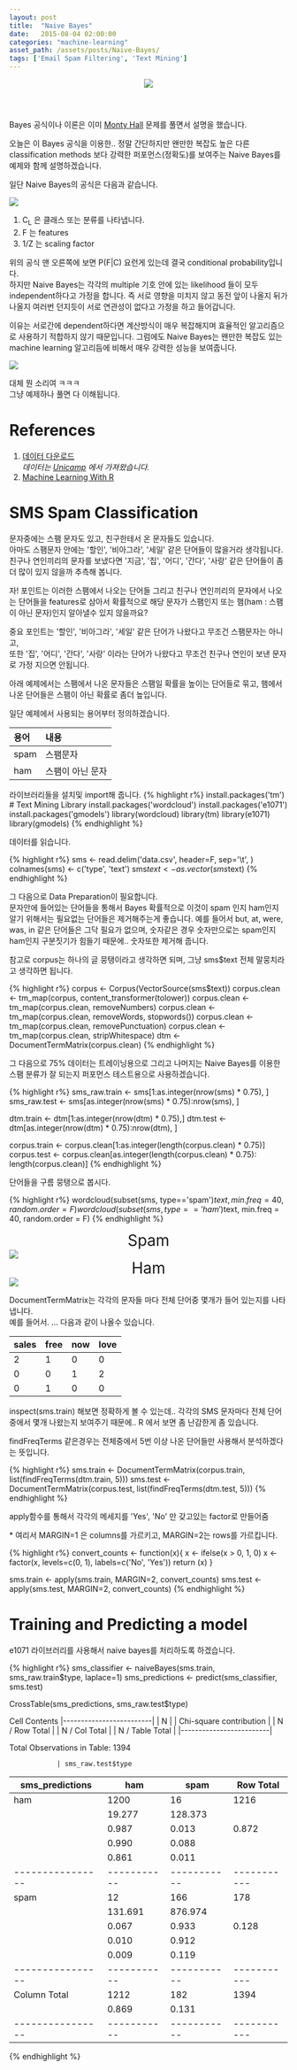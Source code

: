 ```yaml
---
layout: post
title:  "Naive Bayes"
date:   2015-08-04 02:00:00
categories: "machine-learning"
asset_path: /assets/posts/Naive-Bayes/
tags: ['Email Spam Filtering', 'Text Mining']
---
```

<header>
    <img src="{{ page.asset_path }}email.jpg" class="img-responsive img-rounded img-fluid">
</header>

Bayes 공식이나 이론은 이미 [Monty Hall][bayes] 문제를 풀면서 설명을 했습니다.

오늘은 이 Bayes 공식을 이용한.. 정말 간단하지만 왠만한 복잡도 높은 다른 classification methods 보다 강력한 퍼포먼스(정확도)를
보여주는 Naive Bayes를 예제와 함께 설명하겠습니다.

일단 Naive Bayes의 공식은 다음과 같습니다.

<img src="{{page.asset_path}}naive-bayes-formula.gif" class="img-responsive img-rounded img-fluid">

1. C<sub>L</sub> 은 클래스 또는 분류를 나타냅니다.
2. F 는 features
3. 1/Z 는 scaling factor

위의 공식 맨 오른쪽에 보면 P(F|C) 요런게 있는데 결국 conditional probability입니다.<br>
하지만 Naive Bayes는 각각의 multiple 기호 안에 있는 likelihood 들이 모두 independent하다고 가정을 합니다.
즉 서로 영향을 미치지 않고 동전 앞이 나올지 뒤가 나올지 여러번 던지듯이 서로 연관성이 없다고 가정을 하고 들어갑니다.

이유는 서로간에 dependent하다면 계산방식이 매우 복잡해지며 효율적인 알고리즘으로 사용하기 적합하지 않기 때문입니다.
그럼에도 Naive Bayes는 왠만한 복잡도 있는 machine learning 알고리듬에 비해서 매우 강력한 성능을 보여줍니다.



<img src="{{page.asset_path}}what-the-fuck.jpg" class="img-responsive img-rounded img-fluid">

대체 뭔 소리여 ㅋㅋㅋ<br> 
그냥 예제하나 풀면 다 이해됩니다.


# References

1. [데이터 다운로드][data]<br>
   *데이터는 [Unicamp][unicamp] 에서 가져왔습니다.*
2. [Machine Learning With R][book]

# SMS Spam Classification

문자중에는 스팸 문자도 있고, 친구한테서 온 문자들도 있습니다.<br>
아마도 스팸문자 안에는 '할인', '비아그라', '세일' 같은 단어들이 많을거라 생각됩니다.<br>
친구나 연인끼리의 문자를 보냈다면 '지금', '집', '어디', '간다', '사랑' 같은 단어들이 좀 더 많이 있지 않을까 추측해 봅니다.

자! 포인트는 이러한 스팸에서 나오는 단어들 그리고 친구나 연인끼리의 문자에서 나오는 단어들을 features로 삼아서 
확률적으로 해당 문자가 스팸인지 또는 햄(ham : 스팸이 아닌 문자)인지 알아낼수 있지 않을까요?

중요 포인트는 '할인', '비아그라', '세일' 같은 단어가 나왔다고 무조건 스팸문자는 아니고, <br>
또한 '집', '어디', '간다', '사랑' 이라는 단어가 나왔다고 무조건 친구나 연인이 보낸 문자로 가정 지으면 안됩니다.

아래 예제에서는 스팸에서 나온 문자들은 스팸일 확률을 높이는 단어들로 묶고, 햄에서 나온 단어들은 스팸이 아닌 확률로 좀더 높입니다.




일단 예제에서 사용되는 용어부터 정의하겠습니다.

| 용어 | 내용 |
|:--|:--|
| spam | 스팸문자 |
| ham | 스팸이 아닌 문자


라이브러리들을 설치및 import해 줍니다.
{% highlight r%}
install.packages('tm') # Text Mining Library
install.packages('wordcloud')
install.packages('e1071')
install.packages('gmodels')
library(wordcloud)
library(tm)
library(e1071)
library(gmodels)
{% endhighlight %}

데이터를 읽습니다.

{% highlight r%}
sms <- read.delim('data.csv', header=F, sep='\t', )
colnames(sms) <- c('type', 'text')
sms$text <- as.vector(sms$text)
{% endhighlight %}


그 다음으로 Data Preparation이 필요합니다. <br>
문자안에 들어있는 단어들을 통해서 Bayes 확률적으로 이것이 spam 인지 ham인지 알기 위해서는 필요없는 단어들은 제거해주는게 좋습니다.
예를 들어서 but, at, were, was, in 같은 단어들은 그닥 필요가 없으며, 숫자같은 경우 숫자만으로는 spam인지 ham인지 구분짓기가 힘들기 때문에..
숫자또한 제거해 줍니다. 

참고로 corpus는 하나의 글 뭉탱이라고 생각하면 되며, 그냥 sms$text 전체 말뭉치라고 생각하면 됩니다.

{% highlight r%}
corpus <- Corpus(VectorSource(sms$text))
corpus.clean <- tm_map(corpus, content_transformer(tolower))
corpus.clean <- tm_map(corpus.clean, removeNumbers)
corpus.clean <- tm_map(corpus.clean, removeWords, stopwords())
corpus.clean <- tm_map(corpus.clean, removePunctuation)
corpus.clean <- tm_map(corpus.clean, stripWhitespace)
dtm <- DocumentTermMatrix(corpus.clean)
{% endhighlight %}

그 다음으로 75% 데이터는 트레이닝용으로 그리고 나머지는 Naive Bayes를 이용한 스팸 분류가 잘 되는지 퍼포먼스 테스트용으로 사용하겠습니다.

{% highlight r%}
sms_raw.train <- sms[1:as.integer(nrow(sms) * 0.75), ]
sms_raw.test <- sms[as.integer(nrow(sms) * 0.75):nrow(sms), ]

dtm.train <- dtm[1:as.integer(nrow(dtm) * 0.75),]
dtm.test <- dtm[as.integer(nrow(dtm) * 0.75):nrow(dtm), ]

corpus.train <- corpus.clean[1:as.integer(length(corpus.clean) * 0.75)]
corpus.test <-  corpus.clean[as.integer(length(corpus.clean) * 0.75): length(corpus.clean)]
{% endhighlight %}

단어들을 구름 뭉탱으로 봅시다.

{% highlight r%}
wordcloud(subset(sms, type=='spam')$text, min.freq = 40, random.order = F)
wordcloud(subset(sms, type=='ham')$text, min.freq = 40, random.order = F)
{% endhighlight %}


<div style="text-align:center; font-size:2em;">Spam</div>
<img src="{{page.asset_path}}spam.png" class="img-responsive img-rounded img-fluid">

<div style="text-align:center; font-size:2em;">Ham</div>
<img src="{{page.asset_path}}ham.png" class="img-responsive img-rounded img-fluid">

DocumentTermMatrix는 각각의 문자들 마다 전체 단어중 몇개가 들어 있는지를 나타냅니다.<br>
예를 들어서. ... 다음과 같이 나올수 있습니다. 

| sales | free | now | love |
|:-----|:-----|:-----|:-----|
| 2 | 1 | 0 | 0|
| 0 | 0 | 1 | 2|
| 0 | 1 | 0 | 0|

inspect(sms.train) 해보면 정확하게 볼 수 있는데.. 각각의 SMS 문자마다 전체 단어 중에서 몇개 나왔는지 보여주기 때문에.. 
R 에서 보면 좀 난감한게 좀 있습니다.

findFreqTerms 같은경우는 전체중에서 5번 이상 나온 단어들만 사용해서 분석하겠다는 뜻입니다.

{% highlight r%}
sms.train <- DocumentTermMatrix(corpus.train, list(findFreqTerms(dtm.train, 5)))
sms.test <-  DocumentTermMatrix(corpus.test, list(findFreqTerms(dtm.test, 5)))
{% endhighlight %}


apply함수를 통해서 각각의 메세지를 'Yes', 'No' 만 갖고있는 factor로 만들어줌

\* 여리서 MARGIN=1 은 columns를 가르키고, MARGIN=2는 rows를 가르킵니다. 


{% highlight r%}
convert_counts <- function(x){
  x <- ifelse(x > 0, 1, 0)
  x <- factor(x, levels=c(0, 1), labels=c('No', 'Yes'))
  return (x)
}

sms.train <- apply(sms.train, MARGIN=2, convert_counts)
sms.test <- apply(sms.test, MARGIN=2, convert_counts)
{% endhighlight %}

# Training and Predicting a model

e1071 라이브러리를 사용해서 naive bayes를 처리하도록 하겠습니다.



{% highlight r%}
sms_classifier <- naiveBayes(sms.train, sms_raw.train$type, laplace=1)
sms_predictions <- predict(sms_classifier, sms.test)

CrossTable(sms_predictions, sms_raw.test$type)

   Cell Contents
|-------------------------|
|                       N |
| Chi-square contribution |
|           N / Row Total |
|           N / Col Total |
|         N / Table Total |
|-------------------------|

 
Total Observations in Table:  1394 

 
                | sms_raw.test$type 
sms_predictions |       ham |      spam | Row Total | 
----------------|-----------|-----------|-----------|
            ham |      1200 |        16 |      1216 | 
                |    19.277 |   128.373 |           | 
                |     0.987 |     0.013 |     0.872 | 
                |     0.990 |     0.088 |           | 
                |     0.861 |     0.011 |           | 
----------------|-----------|-----------|-----------|
           spam |        12 |       166 |       178 | 
                |   131.691 |   876.974 |           | 
                |     0.067 |     0.933 |     0.128 | 
                |     0.010 |     0.912 |           | 
                |     0.009 |     0.119 |           | 
----------------|-----------|-----------|-----------|
   Column Total |      1212 |       182 |      1394 | 
                |     0.869 |     0.131 |           | 
----------------|-----------|-----------|-----------|
{% endhighlight %}


[bayes]: /machine-learning/2015/07/29/Monty-Hall-Problem/
[data]: {{page.asset_path}}data.csv
[book]: http://www.amazon.com/Machine-Learning-R-Brett-Lantz/dp/1782162143/ref=sr_1_1?ie=UTF8&qid=1438737465&sr=8-1&keywords=machine+learning+with+r
[unicamp]: http://www.dt.fee.unicamp.br/~tiago/smsspamcollection/

